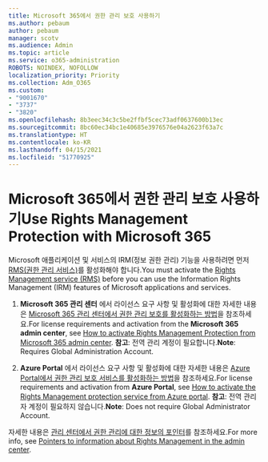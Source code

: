 ```yaml
---
title: Microsoft 365에서 권한 관리 보호 사용하기
ms.author: pebaum
author: pebaum
manager: scotv
ms.audience: Admin
ms.topic: article
ms.service: o365-administration
ROBOTS: NOINDEX, NOFOLLOW
localization_priority: Priority
ms.collection: Adm_O365
ms.custom:
- "9001670"
- "3737"
- "3820"
ms.openlocfilehash: 8b3eec34c3c5be2ffbf5cec73adf0637600b13ec
ms.sourcegitcommit: 8bc60ec34bc1e40685e3976576e04a2623f63a7c
ms.translationtype: HT
ms.contentlocale: ko-KR
ms.lasthandoff: 04/15/2021
ms.locfileid: "51770925"
---
```

# <a name="use-rights-management-protection-with-microsoft-365"></a><span data-ttu-id="ed679-102">Microsoft 365에서 권한 관리 보호 사용하기</span><span class="sxs-lookup"><span data-stu-id="ed679-102">Use Rights Management Protection with Microsoft 365</span></span>

<span data-ttu-id="ed679-103">Microsoft 애플리케이션 및 서비스의 IRM(정보 권한 관리) 기능을 사용하려면 먼저 [RMS(권한 관리 서비스)](https://docs.microsoft.com/azure/information-protection/what-is-azure-rms)를 활성화해야 합니다.</span><span class="sxs-lookup"><span data-stu-id="ed679-103">You must activate the [Rights Management service (RMS)](https://docs.microsoft.com/azure/information-protection/what-is-azure-rms) before you can use the Information Rights Management (IRM) features of Microsoft applications and services.</span></span>

1. <span data-ttu-id="ed679-104">**Microsoft 365 관리 센터** 에서 라이선스 요구 사항 및 활성화에 대한 자세한 내용은 [Microsoft 365 관리 센터에서 권한 관리 보호를 활성화하는 방법](https://docs.microsoft.com/azure/information-protection/activate-office365)을 참조하세요.</span><span class="sxs-lookup"><span data-stu-id="ed679-104">For license requirements and activation from the **Microsoft 365 admin center**, see [How to activate Rights Management Protection from Microsoft 365 admin center](https://docs.microsoft.com/azure/information-protection/activate-office365).</span></span> <span data-ttu-id="ed679-105">**참고**: 전역 관리 계정이 필요합니다.</span><span class="sxs-lookup"><span data-stu-id="ed679-105">**Note**: Requires Global Administration Account.</span></span>

2. <span data-ttu-id="ed679-106">**Azure Portal** 에서 라이선스 요구 사항 및 활성화에 대한 자세한 내용은 [Azure Portal에서 권한 관리 보호 서비스를 활성화하는 방법](https://docs.microsoft.com/azure/information-protection/activate-azure)을 참조하세요.</span><span class="sxs-lookup"><span data-stu-id="ed679-106">For license requirements and activation from **Azure Portal**, see [How to activate the Rights Management protection service from Azure portal](https://docs.microsoft.com/azure/information-protection/activate-azure).</span></span> <span data-ttu-id="ed679-107">**참고**: 전역 관리자 계정이 필요하지 않습니다.</span><span class="sxs-lookup"><span data-stu-id="ed679-107">**Note**: Does not require Global Administrator Account.</span></span>

<span data-ttu-id="ed679-108">자세한 내용은 [관리 센터에서 권한 관리에 대한 정보의 포인터](https://docs.microsoft.com/office365/enterprise/activate-rms-in-office-365)를 참조하세요.</span><span class="sxs-lookup"><span data-stu-id="ed679-108">For more info, see [Pointers to information about Rights Management in the admin center](https://docs.microsoft.com/office365/enterprise/activate-rms-in-office-365).</span></span>
